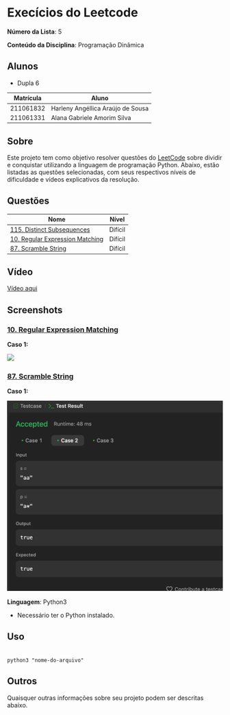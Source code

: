 # Execícios do Leetcode

**Número da Lista**: 5<br>

**Conteúdo da Disciplina**: Programação Dinâmica<br>

## Alunos

- Dupla 6

| Matrícula | Aluno                             |
| --------- | --------------------------------- |
| 211061832 | Harleny Angéllica Araújo de Sousa |
| 211061331 | Alana Gabriele Amorim Silva       |

## Sobre

Este projeto tem como objetivo resolver questões do [LeetCode](https://leetcode.com/problemset/?search=graph&page=1&sorting=W3t9XQ%3D%3D) sobre dividir e conquistar utilizando a linguagem de programação Python. Abaixo, estão listadas as questões selecionadas, com seus respectivos níveis de dificuldade e vídeos explicativos da resolução.

## Questões

| Nome                                                                                                                                                  | Nível   |
| ----------------------------------------------------------------------------------------------------------------------------------------------------- | ------- |
| [115. Distinct Subsequences](https://leetcode.com/problems/distinct-subsequences/description/?envType=problem-list-v2&envId=dynamic-programming)      | Difícil |
| [10. Regular Expression Matching](https://leetcode.com/problems/distinct-subsequences/description/?envType=problem-list-v2&envId=dynamic-programming) | Difícil |
| [87. Scramble String](https://leetcode.com/problems/scramble-string/description/?envType=problem-list-v2&envId=dynamic-programming)                   | Difícil |

## Vídeo

[Vídeo aqui]()

## Screenshots

### [10. Regular Expression Matching](https://leetcode.com/problems/distinct-subsequences/description/?envType=problem-list-v2&envId=dynamic-programming)

**Caso 1:**

![](https://github.com/user-attachments/assets/91106950-56c9-4e3f-9bbe-35f912051a68)<br>

### [87. Scramble String](https://leetcode.com/problems/scramble-string/description/?envType=problem-list-v2&envId=dynamic-programming)

**Caso 1:**

![](images/1.png)<br>

**Linguagem**: Python3 <br>

- Necessário ter o Python instalado.

## Uso

```

python3 "nome-do-arquivo"

```

## Outros

Quaisquer outras informações sobre seu projeto podem ser descritas abaixo.

